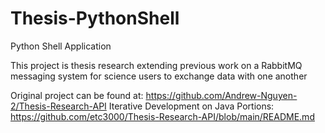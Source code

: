 # Thesis-PythonShell
Python Shell Application

This project is thesis research extending previous work on a RabbitMQ messaging system for science users to exchange data with one another

Original project can be found at: https://github.com/Andrew-Nguyen-2/Thesis-Research-API
Iterative Development on Java Portions: https://github.com/etc3000/Thesis-Research-API/blob/main/README.md

